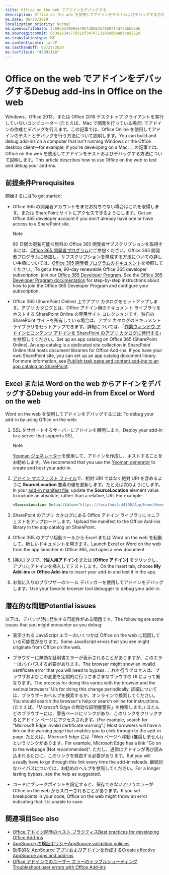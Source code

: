 ```yaml
---
title: Office on the web でアドインをデバッグする
description: Office on the web を使用してアドインをテストおよびデバッグする方法。
ms.date: 06/20/2019
localization_priority: Normal
ms.openlocfilehash: 3c69c6a7008e1496fd888357968714d7abbb05d6
ms.sourcegitcommit: 6c381634c77d316f34747131860db0a0bced2529
ms.translationtype: MT
ms.contentlocale: ja-JP
ms.lasthandoff: 03/21/2020
ms.locfileid: "42891118"
---
```

# <a name="debug-add-ins-in-office-on-the-web"></a><span data-ttu-id="5dbff-103">Office on the web でアドインをデバッグする</span><span class="sxs-lookup"><span data-stu-id="5dbff-103">Debug add-ins in Office on the web</span></span>


<span data-ttu-id="5dbff-104">Windows、Office 2013、または Office 2016 デスクトップ クライアントを実行していないコンピューター (たとえば、Mac で開発を行っている場合) でアドインの作成とデバッグを行えます。この記事では、Office Online を使用してアドインのテストとデバッグを行う方法について説明します。</span><span class="sxs-lookup"><span data-stu-id="5dbff-104">You can build and debug add-ins on a computer that isn't running Windows or the Office desktop client&mdash;for example, if you're developing on a Mac.</span></span> <span data-ttu-id="5dbff-105">この記事では、Office on the web を使用してアドインをテストおよびデバッグする方法について説明します。</span><span class="sxs-lookup"><span data-stu-id="5dbff-105">This article describes how to use Office on the web to test and debug your add-ins.</span></span> 

## <a name="prerequisites"></a><span data-ttu-id="5dbff-106">前提条件</span><span class="sxs-lookup"><span data-stu-id="5dbff-106">Prerequisites</span></span>

<span data-ttu-id="5dbff-107">開始するには</span><span class="sxs-lookup"><span data-stu-id="5dbff-107">To get started:</span></span>

- <span data-ttu-id="5dbff-108">Office 365 の開発者アカウントをまだお持ちでない場合はこれを取得します。または SharePoint サイトにアクセスできるようにします。</span><span class="sxs-lookup"><span data-stu-id="5dbff-108">Get an Office 365 developer account if you don't already have one or have access to a SharePoint site.</span></span>

  > [!NOTE]
  > <span data-ttu-id="5dbff-p102">90 日間の更新可能な無料の Office 365 開発者サブスクリプションを取得するには、[Office 365 開発者プログラム](https://developer.microsoft.com/office/dev-program)にご参加ください。Office 365 開発者プログラムに参加し、サブスクリプションを構成する方法についての詳しい手順については、[Office 365 開発者プログラムのドキュメント](/office/developer-program/office-365-developer-program)を参照してください。</span><span class="sxs-lookup"><span data-stu-id="5dbff-p102">To get a free, 90-day renewable Office 365 developer subscription, join our [Office 365 Developer Program](https://developer.microsoft.com/office/dev-program). See the [Office 365 Developer Program documentation](/office/developer-program/office-365-developer-program) for step-by-step instructions about how to join the Office 365 Developer Program and configure your subscription.</span></span>

- <span data-ttu-id="5dbff-p103">Office 365 (SharePoint Online) 上でアプリ カタログをセットアップします。アプリ カタログとは、Office アドイン用のドキュメント ライブラリをホストする SharePoint Online の専用サイト コレクションです。独自の SharePoint サイトを所有している場合は、アプリ カタログのドキュメント ライブラリをセットアップできます。詳細については、「[作業ウィンドウ アドインとコンテンツ アドインを SharePoint のアプリ カタログに発行する](../publish/publish-task-pane-and-content-add-ins-to-an-add-in-catalog.md)」を参照してください。</span><span class="sxs-lookup"><span data-stu-id="5dbff-p103">Set up an app catalog on Office 365 (SharePoint Online). An app catalog is a dedicated site collection in SharePoint Online that hosts document libraries for Office Add-ins. If you have your own SharePoint site, you can set up an app catalog document library. For more information, see [Publish task pane and content add-ins to an app catalog on SharePoint](../publish/publish-task-pane-and-content-add-ins-to-an-add-in-catalog.md).</span></span>


## <a name="debug-your-add-in-from-excel-or-word-on-the-web"></a><span data-ttu-id="5dbff-114">Excel または Word on the web からアドインをデバッグする</span><span class="sxs-lookup"><span data-stu-id="5dbff-114">Debug your add-in from Excel or Word on the web</span></span>

<span data-ttu-id="5dbff-115">Word on the web を使用してアドインをデバッグするには: </span><span class="sxs-lookup"><span data-stu-id="5dbff-115">To debug your add-in by using Office on the web:</span></span>

1. <span data-ttu-id="5dbff-116">SSL をサポートするサーバーにアドインを展開します。</span><span class="sxs-lookup"><span data-stu-id="5dbff-116">Deploy your add-in to a server that supports SSL.</span></span>

    > [!NOTE]
    > <span data-ttu-id="5dbff-117">[Yeoman ジェネレーター](https://github.com/OfficeDev/generator-office)を使用して、アドインを作成し、ホストすることをお勧めします。</span><span class="sxs-lookup"><span data-stu-id="5dbff-117">We recommend that you use the [Yeoman generator](https://github.com/OfficeDev/generator-office) to create and host your add-in.</span></span>

2. <span data-ttu-id="5dbff-p104">[アドイン マニフェスト ファイル](../develop/add-in-manifests.md)で、相対 URI ではなく絶対 URI を含めるように **SourceLocation** 要素の値を更新します。たとえば次のようにします。</span><span class="sxs-lookup"><span data-stu-id="5dbff-p104">In your [add-in manifest file](../develop/add-in-manifests.md), update the **SourceLocation** element value to include an absolute, rather than a relative, URI. For example:</span></span>

    ```xml
    <SourceLocation DefaultValue="https://localhost:44300/App/Home/Home.html" />
    ```

3. <span data-ttu-id="5dbff-120">SharePoint のアプリ カタログにある Office アドイン ライブラリにマニフェストをアップロードします。</span><span class="sxs-lookup"><span data-stu-id="5dbff-120">Upload the manifest to the Office Add-ins library in the app catalog on SharePoint.</span></span>

4. <span data-ttu-id="5dbff-121">Office 365 のアプリ起動ツールから Excel または Word on the web を起動して、新しいドキュメントを開きます。</span><span class="sxs-lookup"><span data-stu-id="5dbff-121">Launch Excel or Word on the web from the app launcher in Office 365, and open a new document.</span></span>

5. <span data-ttu-id="5dbff-122">[挿入] タブで、**[個人用アドイン]** または **[Office アドイン]** をクリックし、アプリにアドインを挿入してテストします。</span><span class="sxs-lookup"><span data-stu-id="5dbff-122">On the Insert tab, choose **My Add-ins** or **Office Add-ins** to insert your add-in and test it in the app.</span></span>

6. <span data-ttu-id="5dbff-123">お気に入りのブラウザーのツール デバッガーを使用してアドインをデバッグします。</span><span class="sxs-lookup"><span data-stu-id="5dbff-123">Use your favorite browser tool debugger to debug your add-in.</span></span>

## <a name="potential-issues"></a><span data-ttu-id="5dbff-124">潜在的な問題</span><span class="sxs-lookup"><span data-stu-id="5dbff-124">Potential issues</span></span>

<span data-ttu-id="5dbff-125">以下は、デバッグ時に発生する可能性がある問題です。</span><span class="sxs-lookup"><span data-stu-id="5dbff-125">The following are some issues that you might encounter as you debug:</span></span>

- <span data-ttu-id="5dbff-126">表示される JavaScript エラーのいくつかは Office on the web に起因している可能性があります。</span><span class="sxs-lookup"><span data-stu-id="5dbff-126">Some JavaScript errors that you see might originate from Office on the web.</span></span>

- <span data-ttu-id="5dbff-127">ブラウザーに無効な証明書エラーが表示されることがありますが、このエラーはバイパスする必要があります。</span><span class="sxs-lookup"><span data-stu-id="5dbff-127">The browser might show an invalid certificate error that you will need to bypass.</span></span> <span data-ttu-id="5dbff-128">これを行うプロセスは、ブラウザおよびこの変更を定期的に行うさまざまなブラウザの UI によって異なります。</span><span class="sxs-lookup"><span data-stu-id="5dbff-128">The process for doing this varies with the browser and the various browsers' UIs for doing this change periodically.</span></span> <span data-ttu-id="5dbff-129">詳細については、ブラウザーのヘルプを検索するか、オンラインで検索してください。</span><span class="sxs-lookup"><span data-stu-id="5dbff-129">You should search the browser's help or search online for instructions.</span></span> <span data-ttu-id="5dbff-130">(たとえば、「Microsoft Edge の無効な証明書警告」を検索します。) ほとんどのブラウザーには、警告ページにリンクがあり、このリンクをクリックするとアドイン ページにアクセスされます。</span><span class="sxs-lookup"><span data-stu-id="5dbff-130">(For example, search for "Microsoft Edge invalid certificate warning".) Most browsers will have a link on the warning page that enables you to click through to the add-in page.</span></span> <span data-ttu-id="5dbff-131">たとえば、Microsoft Edge には「Web ページへ移動 (推奨しません)」というリンクがあります。</span><span class="sxs-lookup"><span data-stu-id="5dbff-131">For example, Microsoft Edge has a link "Go on to the webpage (Not recommended)".</span></span> <span data-ttu-id="5dbff-132">ただし、通常はアドインが再び読み込まれるたびに、このリンクを経由する必要があります。</span><span class="sxs-lookup"><span data-stu-id="5dbff-132">But you will usually have to go through this link every time the add-in reloads.</span></span> <span data-ttu-id="5dbff-133">継続的なバイパスについては、お勧めのヘルプを参照してください。</span><span class="sxs-lookup"><span data-stu-id="5dbff-133">For a longer lasting bypass, see the help as suggested.</span></span>

- <span data-ttu-id="5dbff-134">コードにブレークポイントを設定すると、保存できないというエラーが Office on the web からスローされることがあります。</span><span class="sxs-lookup"><span data-stu-id="5dbff-134">If you set breakpoints in your code, Office on the web might throw an error indicating that it is unable to save.</span></span>

## <a name="see-also"></a><span data-ttu-id="5dbff-135">関連項目</span><span class="sxs-lookup"><span data-stu-id="5dbff-135">See also</span></span>

- [<span data-ttu-id="5dbff-136">Office アドイン開発のベスト プラクティス</span><span class="sxs-lookup"><span data-stu-id="5dbff-136">Best practices for developing Office Add-ins</span></span>](../concepts/add-in-development-best-practices.md)
- [<span data-ttu-id="5dbff-137">AppSource の検証ポリシー</span><span class="sxs-lookup"><span data-stu-id="5dbff-137">AppSource validation policies</span></span>](/legal/marketplace/certification-policies)  
- [<span data-ttu-id="5dbff-138">効率的な AppSource アプリおよびアドインを作成する</span><span class="sxs-lookup"><span data-stu-id="5dbff-138">Create effective AppSource apps and add-ins</span></span>](/office/dev/store/create-effective-office-store-listings)  
- [<span data-ttu-id="5dbff-139">Office アドインでのユーザー エラーのトラブルシューティング</span><span class="sxs-lookup"><span data-stu-id="5dbff-139">Troubleshoot user errors with Office Add-ins</span></span>](testing-and-troubleshooting.md)
